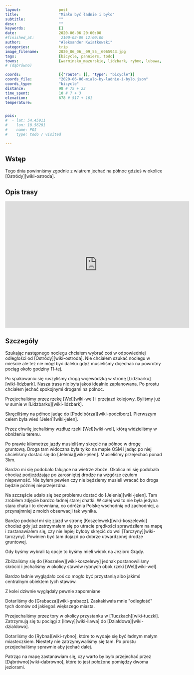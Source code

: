 ```yaml
---
layout:                 post
title:                  "Miało być ładnie i było"
subtitle:               ""
desc:                   ""
keywords:               []
date:                   2020-06-06 20:00:00
#finished_at:            2100-02-09 12:00:00
author:                 "Aleksander Kwiatkowski"
categories:             trip
image_filename:         2020_06_06__09_55__6065943.jpg
tags:                   [bicycle, panniers, todo]
towns:                  [warminsko_mazurskie, lidzbark, rybno, lubawa, dabrowno, ostroda, grunwald]
# (dąbrówno)

coords:                 [{"route": [], "type": "bicycle"}]
coords_file:            "2020-06-06-mialo-by-ladnie-i-bylo.json"
coords_type:            "bicycle"
distance:               98 # 75 + 23
time_spent:             10 # 7 + 3
elevation:              678 # 517 + 161
temperature:            


pois:
#  - lat: 54.45911
#    lon: 18.56281
#    name: POI
#    type: todo / visited

---
```



## Wstęp

Tego dnia powinniśmy zgodnie z wiatrem jechać na północ gdzieś w okolice
[Ostródy][wiki-ostroda].

## Opis trasy

<iframe height='405' width='590' frameborder='0' allowtransparency='true' scrolling='no' src='https://www.strava.com/activities/3573880630/embed/ebcc9a2f60ab9c441486c6392702b20c60f0d3b5'></iframe>

## Szczegóły

Szukając następnego noclegu chciałem wybrać coś w odpowiedniej odległości
od [Ostródy][wiki-ostroda]. Nie chciałem szukać noclegu w mieście ale też
nie mógł być daleko gdyż musieliśmy dojechać na powrotny pociąg około godziny
11-tej.

Po spakowaniu się ruszyliśmy drogą wojewódzką w stronę [Lidzbarku][wiki-lidzbark].
Nasza trasa nie była jakoś idealnie zaplanowana. Po prostu chciałem jechać
spokojnymi drogami na północ.

Przejechaliśmy przez rzekę [Wel][wiki-wel] i przejazd kolejowy.
Byliśmy już w sumie w [Lidzbarku][wiki-lidzbark].

Skręciliśmy na północ jadąc do [Podcibórza][wiki-podciborz]. Pierwszym celem była
wieś [Jeleń][wiki-jelen].

Przez chwilę jechaliśmy wzdłuż rzeki [Wel][wiki-wel], którą widzieliśmy w
obniżeniu terenu.

Po prawie kilometrze jazdy musieliśmy skręcić na północ w drogę gruntową.
Droga tam widoczna była tylko na mapie OSM i jadąc po niej chcieliśmy dostać
się do [Jelenia][wiki-jelen]. Musieliśmy przejechać ponad 3km.

Bardzo mi się podobało falujące na wietrze zboże. Okolica mi się podobała
chociaż podjeżdżając po zarośniętej drodze na wzgórze czułem niepewność.
Nie byłem pewien czy nie będziemy musieli wracać bo droga będzie później
nieprzejezdna.

Na szczęście udało się bez problemu dostać do [Jelenia][wiki-jelen].
Tam zrobiłem zdjęcie bardzo ładnej starej chatki. W całej wsi to nie była
jedyna stara chata i to drewniana, co odróżnia Polskę wschodnią od zachodniej,
a przynajmniej z moich obserwacji tak wynika.

Bardzo podobał mi się zjazd w stronę [Koszelewek][wiki-koszelewki] chociaż
gdy już zatrzymałem się po utracie prędkości sprawdziłem na mapę
i zastanawiałem się, czy nie lepiej byłoby skręcić do wsi [Tarczyny][wiki-tarczyny].
Powinien być tam dojazd po dobrze utwardzonej drodze gruntowej.

Gdy byśmy wybrali tą opcje to byśmy mieli widok na Jezioro Grądy.

Zbliżaliśmy się do [Koszelew][wiki-koszelewy] jednak postanowiliśmy skrócić
i jechaliśmy w okolicy stawów rybnych obok rzeki [Wel][wiki-wel].

Bardzo ładnie wyglądało coś co mogło być przystanią albo jakimś centralnym
obiektem tych stawów.

Z kolei dziwnie wyglądały pewnie zapomniane

Dotarliśmy do [Grabacza][wiki-grabacz]. Zaskakiwała mnie "odległość" tych
domów od jakiegoś większego miasta.

Przejechaliśmy przez tory w okolicy przystanku w [Tuczkach][wiki-tuczki].
Zatrzymują się tu pociągi z [Iławy][wiki-ilawa] do [Działdowa][wiki-dzialdowo].

Dotarliśmy do [Rybna][wiki-rybno], które to wydaje się być ładnym małym miasteczkiem.
Niestety nie zatrzymywaliśmy się tam. Po prostu przejechaliśmy sprawnie aby jechać
dalej.

Patrząc na mapę zastanawiam się, czy warto by było przejechać przez
[Dąbrówno][wiki-dabrowno], które to jest położone pomiędzy dwoma jeziorami.
